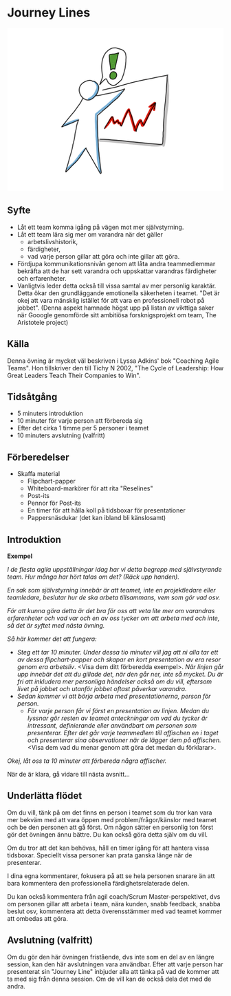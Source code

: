 # Journey Lines
<img src="images/journeylines.png">

## Syfte
*   Låt ett team komma igång på vägen mot mer självstyrning.
*   Låt ett team lära sig mer om varandra när det gäller
    * arbetslivshistorik,
    * färdigheter,
    * vad varje person gillar att göra och inte gillar att göra.
*   Fördjupa kommunikationsnivån genom att låta andra teammedlemmar bekräfta att de har sett varandra och uppskattar varandras färdigheter och erfarenheter.
*   Vanligtvis leder detta också till vissa samtal av mer personlig karaktär. Detta ökar den grundläggande emotionella säkerheten i teamet. "Det är okej att vara mänsklig istället för att vara en professionell robot på jobbet". (Denna aspekt hamnade högst upp på listan av vikttiga saker när Gooogle genomförde sitt ambitiösa forsknigsprojekt om team, The Aristotele project)

## Källa
Denna övning är mycket väl beskriven i Lyssa Adkins' bok "Coaching Agile Teams". Hon tillskriver den till Tichy N 2002, "The Cycle of Leadership: How Great Leaders Teach Their Companies to Win".

## Tidsåtgång
*   5 minuters introduktion
*   10 minuter för varje person att förbereda sig
*   Efter det cirka 1 timme per 5 personer i teamet
*   10 minuters avslutning (valfritt)

## Förberedelser
*   Skaffa material
      *   Flipchart-papper
      *   Whiteboard-markörer för att rita "Reselines"
      *   Post-its
      *   Pennor för Post-its
      *   En timer för att hålla koll på tidsboxar för presentationer
      *   Pappersnäsdukar (det kan ibland bli känslosamt)

## Introduktion
**Exempel**

*I de flesta agila uppställningar idag har vi detta begrepp med självstyrande team. Hur många har hört talas om det? (Räck upp handen).*

*En sak som självstyrning innebär är att teamet, inte en projektledare eller teamledare, beslutar hur de ska arbeta tillsammans, vem som gör vad osv.*

*För att kunna göra detta är det bra för oss att veta lite mer om varandras erfarenheter och vad var och en av oss tycker om att arbeta med och inte, så det är syftet med nästa övning.*

*Så här kommer det att fungera:*

*   *Steg ett tar 10 minuter. Under dessa tio minuter vill jag att ni alla tar ett av dessa flipchart-papper och skapar en kort presentation av era resor genom era arbetsliv*. &lt;Visa dem ditt förberedda exempel&gt;. *När linjen går upp innebär det att du gillade det, när den går ner, inte så mycket. Du är fri att inkludera mer personliga händelser också om du vill, eftersom livet på jobbet och utanför jobbet oftast påverkar varandra.*
*   *Sedan kommer vi att börja arbeta med presentationerna, person för person.*
     *   *För varje person får vi först en presentation av linjen. Medan du lyssnar gör resten av teamet anteckningar om vad du tycker är intressant, definierande eller användbart om personen som presenterar.*
    *Efter det går varje teammedlem till affischen en i taget och presenterar sina observationer när de lägger dem på affischen.* &lt;Visa dem vad du menar genom att göra det medan du förklarar&gt;.

*Okej, låt oss ta 10 minuter att förbereda några affischer.*

När de är klara, gå vidare till nästa avsnitt...

## Underlätta flödet
Om du vill, tänk på om det finns en person i teamet som du tror kan vara mer bekväm med att vara öppen med problem/frågor/känslor med teamet och be den personen att gå först. Om någon sätter en personlig ton först gör det övningen ännu bättre. Du kan också göra detta själv om du vill.

Om du tror att det kan behövas, håll en timer igång för att hantera vissa tidsboxar. Speciellt vissa personer kan prata ganska länge när de presenterar.

I dina egna kommentarer, fokusera på att se hela personen snarare än att bara kommentera den professionella färdighetsrelaterade delen.

Du kan också kommentera från agil coach/Scrum Master-perspektivet, dvs om personen gillar att arbeta i team, nära kunden, snabb feedback, snabba beslut osv, kommentera att detta överensstämmer med vad teamet kommer att ombedas att göra.

## Avslutning (valfritt)
Om du gör den här övningen fristående, dvs inte som en del av en längre session, kan den här avslutningen vara användbar.
Efter att varje person har presenterat sin "Journey Line" inbjuder alla att tänka på vad de kommer att ta med sig från denna session. Om de vill kan de också dela det med de andra.
